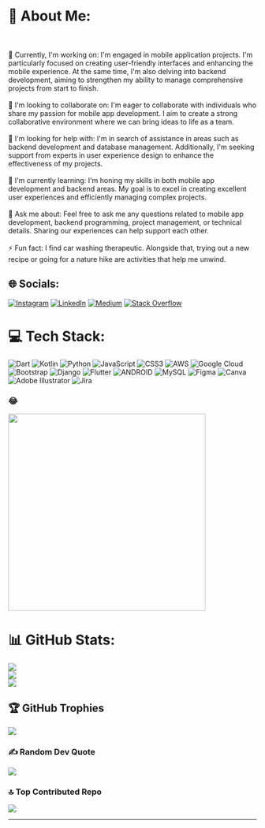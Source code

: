# 💫 About Me:
<br><br>🔭 Currently, I'm working on: I'm engaged in mobile application projects. I'm particularly focused on creating user-friendly interfaces and enhancing the mobile experience. At the same time, I'm also delving into backend development, aiming to strengthen my ability to manage comprehensive projects from start to finish.<br><br>👯 I'm looking to collaborate on: I'm eager to collaborate with individuals who share my passion for mobile app development. I aim to create a strong collaborative environment where we can bring ideas to life as a team.<br><br>🤝 I'm looking for help with: I'm in search of assistance in areas such as backend development and database management. Additionally, I'm seeking support from experts in user experience design to enhance the effectiveness of my projects.<br><br>🌱 I'm currently learning: I'm honing my skills in both mobile app development and backend areas. My goal is to excel in creating excellent user experiences and efficiently managing complex projects.<br><br>💬 Ask me about: Feel free to ask me any questions related to mobile app development, backend programming, project management, or technical details. Sharing our experiences can help support each other.<br><br>⚡ Fun fact: I find car washing therapeutic. Alongside that, trying out a new recipe or going for a nature hike are activities that help me unwind.


## 🌐 Socials:
[![Instagram](https://img.shields.io/badge/Instagram-%23E4405F.svg?logo=Instagram&logoColor=white)](https://instagram.com/sonmerzt) [![LinkedIn](https://img.shields.io/badge/LinkedIn-%230077B5.svg?logo=linkedin&logoColor=white)](https://www.linkedin.com/in/mert-s%C3%B6nmez-83b889246/) [![Medium](https://img.shields.io/badge/Medium-12100E?logo=medium&logoColor=white)](https://medium.com/@@snmz.mert) [![Stack Overflow](https://img.shields.io/badge/-Stackoverflow-FE7A16?logo=stack-overflow&logoColor=white)](https://stackoverflow.com/users/22313992/snmztony) 

# 💻 Tech Stack:
![Dart](https://img.shields.io/badge/dart-%230175C2.svg?style=for-the-badge&logo=dart&logoColor=white) ![Kotlin](https://img.shields.io/badge/kotlin-%230095D5.svg?style=for-the-badge&logo=kotlin&logoColor=white) ![Python](https://img.shields.io/badge/python-3670A0?style=for-the-badge&logo=python&logoColor=ffdd54) ![JavaScript](https://img.shields.io/badge/javascript-%23323330.svg?style=for-the-badge&logo=javascript&logoColor=%23F7DF1E) ![CSS3](https://img.shields.io/badge/css3-%231572B6.svg?style=for-the-badge&logo=css3&logoColor=white) ![AWS](https://img.shields.io/badge/AWS-%23FF9900.svg?style=for-the-badge&logo=amazon-aws&logoColor=white) ![Google Cloud](https://img.shields.io/badge/Google%20Cloud-%234285F4.svg?style=for-the-badge&logo=google-cloud&logoColor=white) ![Bootstrap](https://img.shields.io/badge/bootstrap-%23563D7C.svg?style=for-the-badge&logo=bootstrap&logoColor=white) ![Django](https://img.shields.io/badge/django-%23092E20.svg?style=for-the-badge&logo=django&logoColor=white) ![Flutter](https://img.shields.io/badge/Flutter-%2302569B.svg?style=for-the-badge&logo=Flutter&logoColor=white) ![ANDROID](https://img.shields.io/badge/android-%2320232a.svg?style=for-the-badge&logo=android&logoColor=%a4c639) ![MySQL](https://img.shields.io/badge/mysql-%2300f.svg?style=for-the-badge&logo=mysql&logoColor=white) 	![Figma](https://img.shields.io/badge/figma-%23F24E1E.svg?style=for-the-badge&logo=figma&logoColor=white) ![Canva](https://img.shields.io/badge/Canva-%2300C4CC.svg?style=for-the-badge&logo=Canva&logoColor=white) ![Adobe Illustrator](https://img.shields.io/badge/adobeillustrator-%23FF9A00.svg?style=for-the-badge&logo=adobeillustrator&logoColor=white) ![Jira](https://img.shields.io/badge/jira-%230A0FFF.svg?style=for-the-badge&logo=jira&logoColor=white)

### 😂 
<img src='https://randommeme-five.vercel.app/' style="height: 400px;"/>

# 📊 GitHub Stats:
![](https://github-readme-stats.vercel.app/api?username=SnmzTony&theme=dark&hide_border=false&include_all_commits=false&count_private=false)<br/>
![](https://github-readme-streak-stats.herokuapp.com/?user=SnmzTony&theme=dark&hide_border=false)<br/>
![](https://github-readme-stats.vercel.app/api/top-langs/?username=SnmzTony&theme=dark&hide_border=false&include_all_commits=false&count_private=false&layout=compact)

## 🏆 GitHub Trophies
![](https://github-profile-trophy.vercel.app/?username=SnmzTony&theme=onedark&no-frame=false&no-bg=true&margin-w=4)

### ✍️ Random Dev Quote
![](https://quotes-github-readme.vercel.app/api?type=horizontal&theme=merko)

### 🔝 Top Contributed Repo
![](https://github-contributor-stats.vercel.app/api?username=SnmzTony&limit=5&theme=dark&combine_all_yearly_contributions=true)



---

